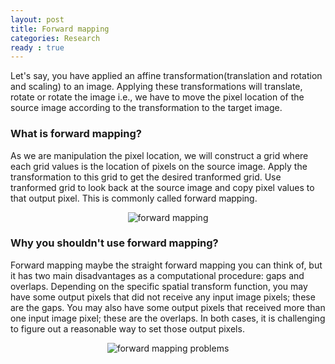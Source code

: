 ```yaml
---
layout: post
title: Forward mapping
categories: Research
ready : true
---
```



Let's say, you have applied an affine transformation(translation and rotation and scaling) to an image. Applying these transformations will translate, rotate or rotate the image i.e., we have to move the pixel location of the source image according to the transformation to the target image. 

### What is forward mapping?

As we are manipulation the pixel location, we will construct a grid where each grid values is the location of pixels on the source image. Apply the transformation to this grid to get the desired tranformed grid. Use tranformed grid to look back at the source image and copy pixel values to that output pixel. This is commonly called forward mapping.

<p align="center">
  <img src="https://blogs.mathworks.com/images/steve/53/forward_mapping_a.png" alt="forward mapping">
</p>

### Why you shouldn't use forward mapping?

Forward mapping maybe the straight forward mapping you can think of, but it has two main disadvantages as a computational procedure: gaps and overlaps. Depending on the specific spatial transform function, you may have some output pixels that did not receive any input image pixels; these are the gaps. You may also have some output pixels that received more than one input image pixel; these are the overlaps. In both cases, it is challenging to figure out a reasonable way to set those output pixels. 

<p align="center">
  <img src="https://blogs.mathworks.com/images/steve/53/forward_mapping_b.png" alt="forward mapping problems">
</p>